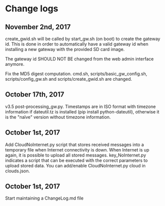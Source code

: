 Change logs
===========

November 2nd, 2017
------------------

create_gwid.sh will be called by start_gw.sh (on boot) to create the gateway id. This is done in order to automatically have a valid gateway id when installing a new gateway with the provided SD card image.

The gateway id SHOULD NOT BE changed from the web admin interface anymore.

Fix the MD5 digest computation. cmd.sh, scripts/basic_gw_config.sh, scripts/config_gw.sh and scripts/create_gwid.sh are changed.

October 17th, 2017
------------------

v3.5 post-processing_gw.py. Timestamps are in ISO format with timezone information if dateutil.tz is installed (pip install python-dateutil), otherwise it is the "naïve" version without timezone information.

October 1st, 2017
-----------------

Add CloudNoInternet.py script that stores received messages into a temporary file when Internet connectivity is down. When Internet is up again, it is possible to upload all stored messages. key_NoInternet.py indicates a script that can be executed with the correct parameters to upload stored data. You can add/enable CloudNoInternet.py cloud in clouds.json.

October 1st, 2017
-----------------

Start maintaining a ChangeLog.md file





